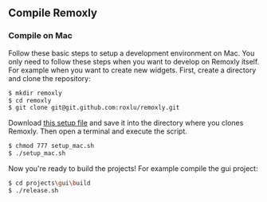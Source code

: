 ## Compile Remoxly

### Compile on Mac

Follow these basic steps to setup a development environment on Mac. You
only need to follow these steps when you want to develop on Remoxly itself.
For example when you want to create new widgets. First, create a directory
and clone the repository:

````sh
$ mkdir remoxly
$ cd remoxly
$ git clone git@git.github.com:roxlu/remoxly.git
````

Download [this setup file](/downloads/setup_mac.sh) and save it into the directory
where you clones Remoxly. Then open a terminal and execute the script.

````sh
$ chmod 777 setup_mac.sh
$ ./setup_mac.sh
````

Now you're ready to build the projects! For example compile the gui project:

````sh
$ cd projects\gui\build
$ ./release.sh
````